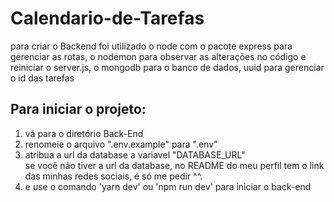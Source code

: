 # Calendario-de-Tarefas
para criar o Backend foi utilizado o node
com o pacote express para gerenciar as rotas,
o nodemon para observar as alterações no código e reiniciar o server.js,
o mongodb para o banco de dados,
uuid para gerenciar o id das tarefas

## Para iniciar o projeto:
1. vá para o diretório Back-End 
2. renomeie o arquivo ".env.example" para ".env" 
3. atribua a url da database a variavel "DATABASE_URL" </br>
   se você não tiver a url da database, no README do meu perfil tem o link das minhas redes sociais, é só me pedir ^^.
4. e use o comando 'yarn dev' ou 'npm run dev' para iniciar o back-end
